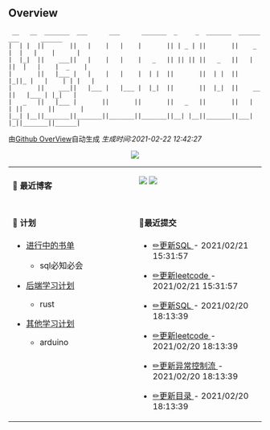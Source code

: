 
## Overview

```
 __   __  _______  ___      ___      _______  _     _  _______  ______    ___      ______  
|  | |  ||       ||   |    |   |    |       || | _ | ||       ||    _ |  |   |    |      | 
|  |_|  ||    ___||   |    |   |    |   _   || || || ||   _   ||   | ||  |   |    |  _    |
|       ||   |___ |   |    |   |    |  | |  ||       ||  | |  ||   |_||_ |   |    | | |   |
|       ||    ___||   |___ |   |___ |  |_|  ||       ||  |_|  ||    __  ||   |___ | |_|   |
|   _   ||   |___ |       ||       ||       ||   _   ||       ||   |  | ||       ||       |
|__| |__||_______||_______||_______||_______||__| |__||_______||___|  |_||_______||______|                        
```

由[Github OverView](https://github.com/0xcaffebabe/0xcaffebabe)自动生成 _生成时间:2021-02-22 12:42:27_

<p style="text-align:center">
  <img src="https://github-readme-stats.vercel.app/api?username=0xcaffebabe&count_private=true&show_icons=true">
</p>

<table>

<tr>
<td valign="top" width="50%">

#### 📖 最近博客

    

</td>

<td valign="top" width="50%">

![](https://github-readme-stats.vercel.app/api/wakatime?username=0xcaffebabe&layout=compact)
![](https://github-readme-stats.vercel.app/api/top-langs/?username=0xcaffebabe&layout=compact&langs_count=8)

</td>

</tr>

<tr>

<td valign="top" width="50%">

#### 📝 计划

- [进行中的书单](https://github.com/users/0xcaffebabe/projects/4)
  - sql必知必会


- [后端学习计划](https://github.com/users/0xcaffebabe/projects/1)
  - rust


- [其他学习计划](https://github.com/users/0xcaffebabe/projects/3)
  - arduino


<td>

#### 🌴最近提交


  * <a href="https://github.com/0xcaffebabe/note/commit/d01748e3f9568c15fabf86e9565241f4e58588cc" target="_blank"> ✏更新SQL </a> - 2021/02/21 15:31:57 

    
  * <a href="https://github.com/0xcaffebabe/note/commit/1b8fa94cf99a9a1b5a69493ab264302300fb5b8a" target="_blank"> ✏更新leetcode </a> - 2021/02/21 15:31:57 

    
  * <a href="https://github.com/0xcaffebabe/note/commit/d74db7d879f7e33c5ea1552ece47633614d75e16" target="_blank"> ✏更新SQL </a> - 2021/02/20 18:13:39 

    
  * <a href="https://github.com/0xcaffebabe/note/commit/c787dfbbad5cbd8a0a9764225a24d6a497cd3569" target="_blank"> ✏更新leetcode </a> - 2021/02/20 18:13:39 

    
  * <a href="https://github.com/0xcaffebabe/note/commit/cd8fa4919186580bf5939281b147371e04c261da" target="_blank"> ✏更新异常控制流 </a> - 2021/02/20 18:13:39 

    
  * <a href="https://github.com/0xcaffebabe/note/commit/475ab24bbe306537fa53373be8f5658cc61ac1b0" target="_blank"> ✏更新目录 </a> - 2021/02/20 18:13:39 

    

</td>

</tr>

</table>
